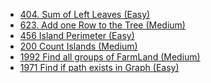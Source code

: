 - [404. Sum of Left Leaves (Easy)](../Year/2024/April/404_Sum_Of_Left_Leaves_(Easy).cpp)
- [623. Add one Row to the Tree (Medium)](../Year/2024/April/623_Add_One_Row_To_Tree_(Medium).cpp)
- [456 Island Perimeter (Easy)](../Year/2024/April/456_Island_Perimeter_(Easy).cpp)
- [200 Count Islands (Medium)](../Year/2024/April/200_Count_Islands_(Medium).cpp)
- [1992 Find all groups of FarmLand (Medium)](../Year/2024/April/1992_Find_All_Groups_Of_FarmLand_(Medium).cpp)
- [1971 Find if path exists in Graph (Easy)](../Year/2024/April/1971_Find_If_Path_Exists_In_Graph_(Easy).cpp)
